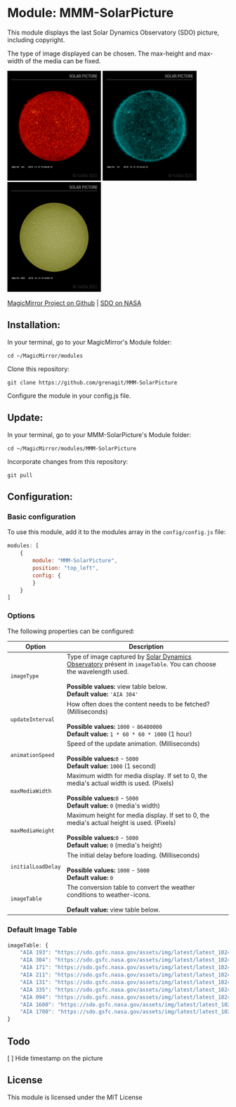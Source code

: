 # Module: MMM-SolarPicture
This module displays the last Solar Dynamics Observatory (SDO) picture, including copyright.

The type of image displayed can be chosen. The max-height and max-width of the media can be fixed.

<p align="left">
<img alt="MMM-SolarPicture Screenshot #1" src="MMM-SolarPicture_screenshot1.png" height="250px">
<img alt="MMM-SolarPicture Screenshot #2" src="MMM-SolarPicture_screenshot2.png" height="250px">
<img alt="MMM-SolarPicture Screenshot #3" src="MMM-SolarPicture_screenshot3.png" height="250px">
</p>

[MagicMirror Project on Github](https://github.com/MichMich/MagicMirror) | [SDO on NASA](https://sdo.gsfc.nasa.gov)

## Installation:

In your terminal, go to your MagicMirror's Module folder:

```shell
cd ~/MagicMirror/modules
```
Clone this repository:
```shell
git clone https://github.com/grenagit/MMM-SolarPicture
```

Configure the module in your config.js file.

## Update:

In your terminal, go to your MMM-SolarPicture's Module folder:

```shell
cd ~/MagicMirror/modules/MMM-SolarPicture
```
Incorporate changes from this repository:
```shell
git pull
```

## Configuration:

### Basic configuration

To use this module, add it to the modules array in the `config/config.js` file:
```javascript
modules: [
	{
		module: "MMM-SolarPicture",
		position: "top_left",
		config: {
		}
	}
]
```

### Options

The following properties can be configured:


| Option                       | Description
| ---------------------------- | -----------
| `imageType`                  | Type of image captured by [Solar Dynamics Observatory](https://sdo.gsfc.nasa.gov/data/) présent in `imageTable`. You can choose the wavelength used. <br><br> **Possible values:** view table below. <br> **Default value:** `'AIA 304'`
| `updateInterval`             | How often does the content needs to be fetched? (Milliseconds) <br><br> **Possible values:** `1000` - `86400000` <br> **Default value:** `1 * 60 * 60 * 1000` (1 hour)
| `animationSpeed`             | Speed of the update animation. (Milliseconds) <br><br> **Possible values:**`0` - `5000` <br> **Default value:** `1000` (1 second)
| `maxMediaWidth`              | Maximum width for media display. If set to 0, the media's actual width is used. (Pixels) <br><br> **Possible values:**`0` - `5000` <br> **Default value:** `0` (media's width)
| `maxMediaHeight`             | Maximum height for media display. If set to 0, the media's actual height is used. (Pixels) <br><br> **Possible values:**`0` - `5000` <br> **Default value:** `0` (media's height)
| `initialLoadDelay`           | The initial delay before loading. (Milliseconds) <br><br> **Possible values:** `1000` - `5000` <br> **Default value:**  `0`
| `imageTable`                 | The conversion table to convert the weather conditions to weather-icons. <br><br> **Default value:**   view table below. |

### Default Image Table

```js
imageTable: {
	"AIA 193": "https://sdo.gsfc.nasa.gov/assets/img/latest/latest_1024_0193.jpg",
	"AIA 304": "https://sdo.gsfc.nasa.gov/assets/img/latest/latest_1024_0304.jpg",
	"AIA 171": "https://sdo.gsfc.nasa.gov/assets/img/latest/latest_1024_0171.jpg",
	"AIA 211": "https://sdo.gsfc.nasa.gov/assets/img/latest/latest_1024_0211.jpg",
	"AIA 131": "https://sdo.gsfc.nasa.gov/assets/img/latest/latest_1024_0131.jpg",
	"AIA 335": "https://sdo.gsfc.nasa.gov/assets/img/latest/latest_1024_0335.jpg",
	"AIA 094": "https://sdo.gsfc.nasa.gov/assets/img/latest/latest_1024_0094.jpg",
	"AIA 1600": "https://sdo.gsfc.nasa.gov/assets/img/latest/latest_1024_1600.jpg",
	"AIA 1700": "https://sdo.gsfc.nasa.gov/assets/img/latest/latest_1024_1700.jpg"
}
```


## Todo

[ ] Hide timestamp on the picture

## License

This module is licensed under the MIT License
